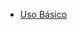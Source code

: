 * [Uso Básico]

<!-- 
* Básico
  * [Comandos Linux](ComandosLinux.md)

* [:us:](/us/)
* -->

[Uso Básico]: https://renatomportugal.github.io/11.curvetracer/uso-basico